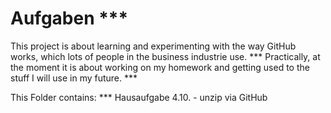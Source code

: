 # Aufgaben ***
This project is about learning and experimenting with the way GitHub works, which lots of people in the business industrie use. ***
Practically, at the moment it is about working on my homework and getting used to the stuff I will use in my future. ***

This Folder contains: ***
Hausaufgabe 4.10. - unzip via GitHub
